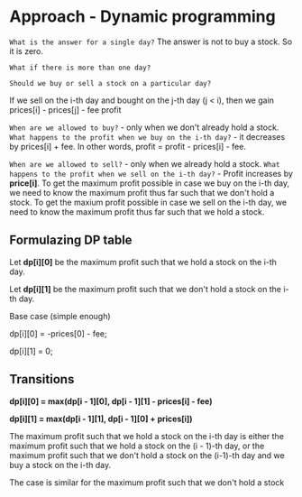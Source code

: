 # Approach - Dynamic programming

`What is the answer for a single day?`
The answer is not to buy a stock. So it is zero. 

`What if there is more than one day?`

`Should we buy or sell a stock on a particular day?`

If we sell on the i-th day and bought on the j-th day (j < i), then we gain prices[i] - prices[j] - fee profit

`When are we allowed to buy?` - only when we don't already hold a stock. 
`What happens to the profit when we buy on the i-th day?` - it decreases by prices[i] + fee. In other words, profit = profit - prices[i] - fee. 

`When are we allowed to sell?` - only when we already hold a stock. `What happens to the profit when we sell on the i-th day?` - Profit increases by **price[i]**. To get the maximum profit possible in case we buy on the i-th day, we need to know the maximum profit thus far such that we don't hold a stock. To get the maxium profit possible in case we sell on the i-th day, we need to know the maximum profit thus far such that we hold a stock. 

## Formulazing DP table

Let **dp[i][0]** be the maximum profit such that we hold a stock on the i-th day. 

Let **dp[i][1]** be the maximum profit such that we don't hold a stock on the i-th day. 

Base case (simple enough)

dp[i][0] = -prices[0] - fee;

dp[i][1] = 0;

## Transitions

**dp[i][0] = max(dp[i - 1][0], dp[i - 1][1] - prices[i] - fee)**

**dp[i][1] = max(dp[i - 1][1], dp[i - 1][0] + prices[i])**

The maximum profit such that we hold a stock on the i-th day is either the maximum profit such that we hold a stock on the (i - 1)-th day, or the maximum profit such that we don't hold a stock on the (i-1)-th day and we buy a stock on the i-th day. 

The case is similar for the maximum profit such that we don't hold a stock

